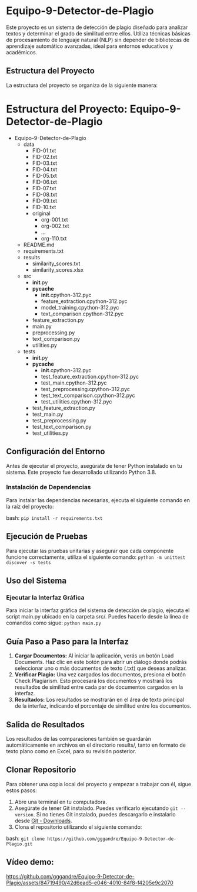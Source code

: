 # Equipo-9-Detector-de-Plagio

Este proyecto es un sistema de detección de plagio diseñado para analizar textos y determinar el grado de similitud entre ellos. Utiliza técnicas básicas de procesamiento de lenguaje natural (NLP) sin depender de bibliotecas de aprendizaje automático avanzadas, ideal para entornos educativos y académicos.

## Estructura del Proyecto

La estructura del proyecto se organiza de la siguiente manera:


# Estructura del Proyecto: Equipo-9-Detector-de-Plagio

- Equipo-9-Detector-de-Plagio
  - data
    - FID-01.txt
    - FID-02.txt
    - FID-03.txt
    - FID-04.txt
    - FID-05.txt
    - FID-06.txt
    - FID-07.txt
    - FID-08.txt
    - FID-09.txt
    - FID-10.txt
    - original
      - org-001.txt
      - org-002.txt
      - ...
      - org-110.txt
  - README.md
  - requirements.txt
  - results
    - similarity_scores.txt
    - similarity_scores.xlsx
  - src
    - __init__.py
    - __pycache__
      - __init__.cpython-312.pyc
      - feature_extraction.cpython-312.pyc
      - model_training.cpython-312.pyc
      - text_comparison.cpython-312.pyc
    - feature_extraction.py
    - main.py
    - preprocessing.py
    - text_comparison.py
    - utilities.py
  - tests
    - __init__.py
    - __pycache__
      - __init__.cpython-312.pyc
      - test_feature_extraction.cpython-312.pyc
      - test_main.cpython-312.pyc
      - test_preprocessing.cpython-312.pyc
      - test_text_comparison.cpython-312.pyc
      - test_utilities.cpython-312.pyc
    - test_feature_extraction.py
    - test_main.py
    - test_preprocessing.py
    - test_text_comparison.py
    - test_utilities.py


## Configuración del Entorno

Antes de ejecutar el proyecto, asegúrate de tener Python instalado en tu sistema. Este proyecto fue desarrollado utilizando Python 3.8.

### Instalación de Dependencias

Para instalar las dependencias necesarias, ejecuta el siguiente comando en la raíz del proyecto:

bash:
```pip install -r requirements.txt```

## Ejecución de Pruebas
Para ejecutar las pruebas unitarias y asegurar que cada componente funcione correctamente, utiliza el siguiente comando:
```python -m unittest discover -s tests```

## Uso del Sistema
### Ejecutar la Interfaz Gráfica
Para iniciar la interfaz gráfica del sistema de detección de plagio, ejecuta el script main.py ubicado en la carpeta src/. Puedes hacerlo desde la línea de comandos como sigue:
```python main.py```

## Guía Paso a Paso para la Interfaz
1. **Cargar Documentos:** Al iniciar la aplicación, verás un botón Load Documents. Haz clic en este botón para abrir un diálogo donde podrás seleccionar uno o más documentos de texto (.txt) que deseas analizar.
2. **Verificar Plagio:** Una vez cargados los documentos, presiona el botón Check Plagiarism. Esto procesará los documentos y mostrará los resultados de similitud entre cada par de documentos cargados en la interfaz.
3. **Resultados:** Los resultados se mostrarán en el área de texto principal de la interfaz, indicando el porcentaje de similitud entre los documentos.

## Salida de Resultados
Los resultados de las comparaciones también se guardarán automáticamente en archivos en el directorio results/, tanto en formato de texto plano como en Excel, para su revisión posterior.

## Clonar Repositorio
Para obtener una copia local del proyecto y empezar a trabajar con él, sigue estos pasos:

1. Abre una terminal en tu computadora.
2. Asegúrate de tener Git instalado. Puedes verificarlo ejecutando `git --version`. Si no tienes Git instalado, puedes descargarlo e instalarlo desde [Git - Downloads](https://git-scm.com/downloads).
3. Clona el repositorio utilizando el siguiente comando:

bash:
   ```git clone https://github.com/gggandre/Equipo-9-Detector-de-Plagio.git```

## Vídeo demo:
https://github.com/gggandre/Equipo-9-Detector-de-Plagio/assets/84719490/42d6ead5-e046-4010-84f8-f4205e9c2070

